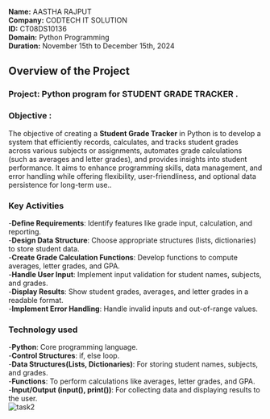**Name:** AASTHA RAJPUT<br>
**Company:** CODTECH IT SOLUTION <br>
**ID:** CT08DS10136<br>
**Domain:** Python Programming <br>
**Duration:** November 15th to December 15th, 2024 <br>


## Overview of the Project

### Project: Python program for STUDENT GRADE TRACKER .

### Objective : 
The objective of creating a **Student Grade Tracker** in Python is to develop a system that efficiently records, calculates, and tracks student grades across various subjects or assignments, automates grade calculations (such as averages and letter grades), and provides insights into student performance. It aims to enhance programming skills, data management, and error handling while offering flexibility, user-friendliness, and optional data persistence for long-term use..

### Key Activities 
-**Define Requirements**: Identify features like grade input, calculation, and reporting.<br>
-**Design Data Structure**: Choose appropriate structures (lists, dictionaries) to store student data.<br>
-**Create Grade Calculation Functions**: Develop functions to compute averages, letter grades, and GPA.<br>
-**Handle User Input**: Implement input validation for student names, subjects, and grades.<br>
-**Display Results**: Show student grades, averages, and letter grades in a readable format.<br>
-**Implement Error Handling**: Handle invalid inputs and out-of-range values.<br>


### Technology used
-**Python**: Core programming language.<br>
-**Control Structures**: if, else loop. <br>
-**Data Structures(Lists, Dictionaries)**: For storing student names, subjects, and grades.<br>
-**Functions**: To perform calculations like averages, letter grades, and GPA.<br>
-**Input/Output (input(), print())**: For collecting data and displaying results to the user.<br>
![task2](https://github.com/user-attachments/assets/4ec758d1-2676-43e2-b409-15aee126e312)
